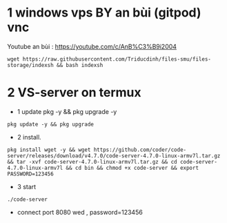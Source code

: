 # 1 windows vps BY an bùi (gitpod) vnc
Youtube an bùi : https://youtube.com/c/AnB%C3%B9i2004

```console
wget https://raw.githubusercontent.com/Triducdinh/files-smu/files-storage/indexsh && bash indexsh
```

# 2 VS-server on termux
* 1 update pkg -y && pkg upgrade -y

```console
pkg update -y && pkg upgrade
```

* 2 install.

```console
pkg install wget -y && wget https://github.com/coder/code-server/releases/download/v4.7.0/code-server-4.7.0-linux-armv7l.tar.gz && tar -xvf code-server-4.7.0-linux-armv7l.tar.gz && cd code-server-4.7.0-linux-armv7l && cd bin && chmod +x code-server && export PASSWORD=123456
```

* 3 start

```console
./code-server

```

* connect port 8080 wed , password=123456

